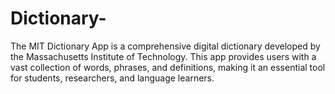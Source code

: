 # Dictionary-
The MIT Dictionary App is a comprehensive digital dictionary developed by the Massachusetts Institute of Technology. This app provides users with a vast collection of words, phrases, and definitions, making it an essential tool for students, researchers, and language learners.
